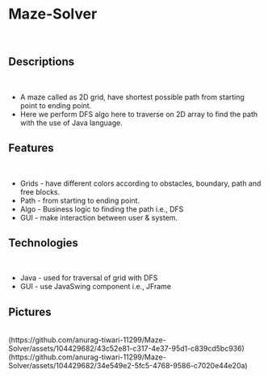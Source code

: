 # Maze-Solver
<br>
<h2>Descriptions</h2><br>
<ul><li>A maze called as 2D grid, have shortest possible path from starting point to ending point.</li>
<li>Here we perform DFS algo here to traverse on 2D array to find the path with the use of Java language.</li></ul>
<h2>Features</h2><br>
<ul><li>Grids - have different colors according to obstacles, boundary, path and free blocks.</li>
<li>Path - from starting to ending point.</li>
<li>Algo - Business logic to finding the path i.e., DFS</li>
<li>GUI - make interaction between user & system.</li></ul>
<h2>Technologies</h2><br>
<ul><li>Java - used for traversal of grid with DFS</li>
<li>GUI - use JavaSwing component i.e., JFrame</li></ul>
<h2>Pictures</h2><br>
(https://github.com/anurag-tiwari-11299/Maze-Solver/assets/104429682/43c52e81-c317-4e37-95d1-c839cd5bc936)
<br>
(https://github.com/anurag-tiwari-11299/Maze-Solver/assets/104429682/34e549e2-5fc5-4768-9586-c7020e44e20a)
